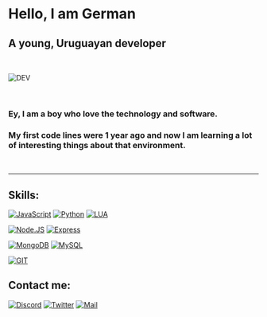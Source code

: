 # Hello, I am German
## A young, Uruguayan developer

<br>

![DEV](https://cdn.discordapp.com/attachments/842840007471005696/880939168811855922/giphy-downsized.gif)
<br>

<br>


### Ey, I am a boy who love the technology and software.

### My first code lines were 1 year ago and now I am learning a lot of interesting things about that environment.

<br>


---

## Skills:

[![JavaScript](https://img.shields.io/badge/JavaScript-F7DF1E?style=for-the-badge&logo=javascript&logoColor=white&labelColor=101010)]()
[![Python](https://img.shields.io/badge/Python-blue?style=for-the-badge&logo=python&logoColor=white&labelColor=101010)]()
[![LUA](https://img.shields.io/badge/LUA-232F3E?style=for-the-badge&logo=LUA&logoColor=white&labelColor=101010)]()

[![Node.JS](https://img.shields.io/badge/Node.JS-339933?style=for-the-badge&logo=node.js&logoColor=white&labelColor=101010)]()
[![Express](https://img.shields.io/badge/Express.JS-464343?style=for-the-badge&logo=express&logoColor=white&labelColor=101010)]()

[![MongoDB](https://img.shields.io/badge/MongoDB-47A248?style=for-the-badge&logo=mongodb&logoColor=white&labelColor=101010)]()
[![MySQL](https://img.shields.io/badge/MySQL-4479A1?style=for-the-badge&logo=mysql&logoColor=white&labelColor=101010)]()

[![GIT](https://img.shields.io/badge/GIT-orange?style=for-the-badge&logo=GIT&logoColor=white&labelColor=101010)]()



## Contact me:

[![Discord](https://img.shields.io/badge/Discord-Germancito.0306-5865F2?style=for-the-badge&logo=discord&logoColor=white&labelColor=101010)]()
[![Twitter](https://img.shields.io/badge/Twitter-@_Germancito-1DA1F2?style=for-the-badge&logo=twitter&logoColor=white&labelColor=101010)](https://twitter.com/_Germancito)
[![Mail](https://img.shields.io/badge/Mail-germanfernandez0306@gmail.com-red?style=for-the-badge&logo=gmail&logoColor=white&labelColor=101010)](mailto:germanfernandez0306@gmail.com)
